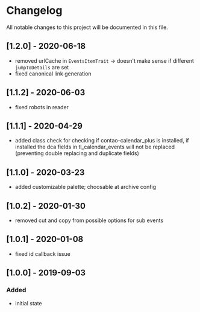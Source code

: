 # Changelog
All notable changes to this project will be documented in this file.

## [1.2.0] - 2020-06-18
- removed urlCache in `EventsItemTrait` -> doesn't make sense if different `jumpToDetails` are set
- fixed canonical link generation

## [1.1.2] - 2020-06-03
- fixed robots in reader

## [1.1.1] - 2020-04-29
- added class check for checking if contao-calendar_plus is installed, 
if installed the dca fields in tl_calendar_events will not be replaced
(preventing double replacing and duplicate fields)

## [1.1.0] - 2020-03-23

- added customizable palette; choosable at archive config

## [1.0.2] - 2020-01-30

- removed cut and copy from possible options for sub events

## [1.0.1] - 2020-01-08

- fixed id callback issue

## [1.0.0] - 2019-09-03

### Added
- initial state
